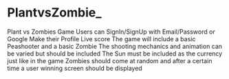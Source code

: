 # PlantvsZombie_

Plant vs Zombies Game
Users can SignIn/SignUp with Email/Password or Google
Make their Profile
Live score
The game will include a basic Peashooter and a basic Zombie 
The shooting mechanics and animation can be varied but should be included
The Sun must be included as the currency just like in the game
Zombies should come at random and after a certain time a user winning screen should be displayed
